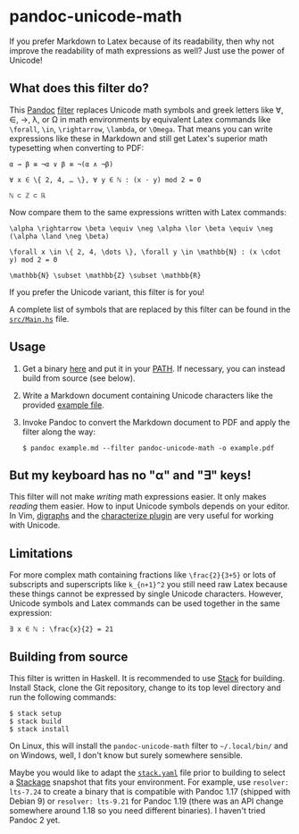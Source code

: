 # pandoc-unicode-math

If you prefer Markdown to Latex because of its readability, then why not
improve the readability of math expressions as well? Just use the power of
Unicode!

## What does this filter do?

This [Pandoc] [filter] replaces Unicode math symbols and greek letters like ∀,
∈, →, λ, or Ω in math environments by equivalent Latex commands like
`\forall`, `\in`, `\rightarrow`, `\lambda`, or `\Omega`. That means you can
write expressions like these in Markdown and still get Latex's superior math
typesetting when converting to PDF:

    α → β ≡ ¬α ∨ β ≡ ¬(α ∧ ¬β)

    ∀ x ∈ \{ 2, 4, … \}, ∀ y ∈ ℕ : (x ⋅ y) mod 2 = 0

    ℕ ⊂ ℤ ⊂ ℝ

Now compare them to the same expressions written with Latex commands:

    \alpha \rightarrow \beta \equiv \neg \alpha \lor \beta \equiv \neg (\alpha \land \neg \beta)

    \forall x \in \{ 2, 4, \dots \}, \forall y \in \mathbb{N} : (x \cdot y) mod 2 = 0

    \mathbb{N} \subset \mathbb{Z} \subset \mathbb{R}

If you prefer the Unicode variant, this filter is for you!

A complete list of symbols that are replaced by this filter can be found in the
[`src/Main.hs`](src/Main.hs) file.

## Usage

 1. Get a binary [here][releases] and put it in your [PATH]. If necessary, you
    can instead build from source (see below).
 2. Write a Markdown document containing Unicode characters like the provided
    [example file](example.md).
 3. Invoke Pandoc to convert the Markdown document to PDF and apply the filter
    along the way:

        $ pandoc example.md --filter pandoc-unicode-math -o example.pdf

## But my keyboard has no "α" and "∃" keys!

This filter will not make *writing* math expressions easier. It only makes
*reading* them easier. How to input Unicode symbols depends on your editor. In
Vim, [digraphs] and the [characterize plugin] are very useful for working with
Unicode.

## Limitations

For more complex math containing fractions like `\frac{2}{3+5}` or lots of
subscripts and superscripts like `k_{n+1}^2` you still need raw Latex because
these things cannot be expressed by single Unicode characters. However,
Unicode symbols and Latex commands can be used together in the same
expression:

    ∃ x ∈ ℕ : \frac{x}{2} = 21

## Building from source

This filter is written in Haskell. It is recommended to use [Stack] for
building. Install Stack, clone the Git repository, change to its top level
directory and run the following commands:

    $ stack setup
    $ stack build
    $ stack install

On Linux, this will install the `pandoc-unicode-math` filter to `~/.local/bin/`
and on Windows, well, I don't know but surely somewhere sensible.

Maybe you would like to adapt the [`stack.yaml`](stack.yaml) file prior to
building to select a [Stackage] snapshot that fits your environment. For
example, use `resolver: lts-7.24` to create a binary that is compatible with
Pandoc 1.17 (shipped with Debian 9) or `resolver: lts-9.21` for Pandoc 1.19
(there was an API change somewhere around 1.18 so you need different binaries).
I haven't tried Pandoc 2 yet.

[Pandoc]: https://pandoc.org/
[filter]: https://pandoc.org/filters.html
[releases]: https://github.com/marhop/pandoc-unicode-math/releases
[PATH]: https://en.wikipedia.org/wiki/PATH_(variable)
[digraphs]: http://vimdoc.sourceforge.net/htmldoc/digraph.html
[characterize plugin]: https://github.com/tpope/vim-characterize
[Stack]: https://docs.haskellstack.org/
[Stackage]: https://www.stackage.org/
